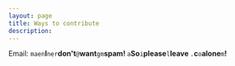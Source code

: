 ```yaml
---
layout: page
title: Ways to contribute
description:
---
```


<div id="hide_email">
  Email: <code>maen</code><b>I</b><code>ner</code><b>don't</b><code>@</code><b>want</b><code>gm</code><b>spam!
  </b><code>a</code><b>So</b><code>i</code><b>please</b><code>l</code><b>leave
  </b><code>.</code><b>c</b><code>o</code><b>alone</b><code>m</code><b>!</b><br />
</div>
